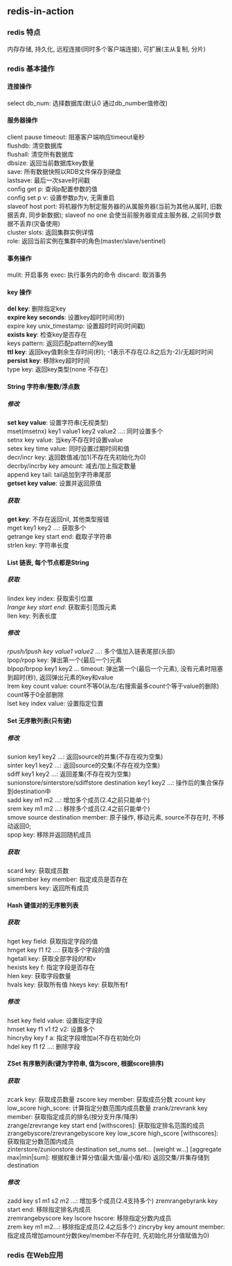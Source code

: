 ## redis-in-action

### redis 特点
内存存储, 持久化, 远程连接(同时多个客户端连接), 可扩展(主从复制, 分片)

### redis 基本操作
#### 连接操作
select db_num: 选择数据库(默认0 通过db_number值修改)  

#### 服务器操作
client pause timeout: 阻塞客户端响应timeout毫秒  
flushdb: 清空数据库  
flushall: 清空所有数据库  
dbsize: 返回当前数据库key数量  
save: 所有数据快照以RDB文件保存到硬盘  
lastsave: 最后一次save时间戳  
config get p: 查询p配置参数的值   
config set p v: 设置参数p为v, 无需重启  
slaveof host port: 将机器作为制定服务器的从属服务器(当前为其他从属时, 旧数据丢弃, 同步新数据);
                   slaveof no one 会使当前服务器变成主服务器, 之前同步数据不丢弃(灾备使用)  
cluster slots: 返回集群实例详情  
role: 返回当前实例在集群中的角色(master/slave/sentinel)  

#### 事务操作
mulit: 开启事务
exec: 执行事务内的命令
discard: 取消事务

#### key 操作
**del key**: 删除指定key      
**expire key seconds**: 设置key超时时间(秒)    
expire key unix_timestamp: 设置超时时间(时间戳)    
**exists key**: 检查key是否存在      
keys pattern: 返回匹配pattern的key值      
**ttl key**: 返回key值剩余生存时间(秒); -1表示不存在(2.8之后为-2)/无超时时间    
**persist key**: 移除key超时时间      
type key: 返回key类型(none 不存在)      

#### String 字符串/整数/浮点数
##### 修改
**set key value**: 设置字符串(无视类型)    
mset(msetnx) key1 value1 key2 value2 ...: 同时设置多个    
setnx key value: 当key不存在时设置value    
setex key time value: 同时设置过期时间和值   
decr/incr key: 返回数值减/加1(不存在先初始化为0)   
decrby/incrby key amount: 减去/加上指定数量  
append key tail: tail追加到字符串尾部  
**getset key value**: 设置并返回原值  
##### 获取
**get key**: 不存在返回nil, 其他类型报错  
mget key1 key2 ...: 获取多个  
getrange key start end: 截取子字符串  
strlen key: 字符串长度  
 
#### List 链表, 每个节点都是String
##### 获取
lindex key index: 获取索引位置    
*lrange key start end*: 获取索引范围元素  
llen key: 列表长度  
##### 修改
*rpush/lpush key value1 value2 ...*: 多个值加入链表尾部(头部)     
lpop/rpop key: 弹出第一个(最后一个)元素  
blpop/brpop key1 key2 ... timeout: 弹出第一个(最后一个元素), 没有元素时阻塞到超时(秒), 返回弹出元素的key和value  
lrem key count value: count不等0(从左/右搜索最多count个等于value的删除) count等于0全部删除   
lset key index value: 设置指定位置  
   
#### Set 无序散列表(只有键)
##### 修改
sunion key1 key2 ...: 返回source的并集(不存在视为空集)  
sinter key1 key2 ...: 返回source的交集(不存在视为空集)  
sdiff key1 key2 ...: 返回差集(不存在视为空集)  
sunionstore/sinterstore/sdiffstore destination key1 key2 ...: 操作后的集合保存到destination中  
sadd key m1 m2 ...: 增加多个成员(2.4之前只能单个)  
srem key m1 m2 ...: 移除多个成员(2.4之前只能单个)  
smove source destination member: 原子操作, 移动元素, source不存在时, 不移动返回0;  
spop key: 移除并返回随机成员  
##### 获取
scard key: 获取成员数  
sismember key member: 指定成员是否存在        
smembers key: 返回所有成员       
     
#### Hash 键值对的无序散列表
##### 获取
hget key field: 获取指定字段的值  
hmget key f1 f2 ...: 获取多个字段的值  
hgetall key: 获取全部字段的f和v  
hexists key f: 指定字段是否存在    
hlen key: 获取字段数量  
hvals key: 获取所有值
hkeys key: 获取所有f
##### 修改
hset key field value: 设置指定字段     
hmset key f1 v1 f2 v2: 设置多个  
hincryby key f a: 指定字段增加a(不存在初始化0)  
hdel key f1 f2 ...: 删除字段  
 
#### ZSet 有序散列表(键为字符串, 值为score, 根据score排序)
##### 获取
zcark key: 获取成员数量
zscore key member: 获取成员分数
zcount key low_score high_score: 计算指定分数范围内成员数量
zrank/zrevrank key member: 获取指定成员的排名(按分支升序/降序)  
zrange/zrevrange key start end [withscores]: 获取指定排名范围的成员  
zrangebyscore/zrevrangebyscore key low_score high_score [withscores]: 获取指定分数范围内成员  
zinterstore/zunionstore destination set_nums set... [weight w...] [aggregate max|min|sum]: 
根据权重计算分值(最大值/最小值/和) 返回交集/并集存储到destination  
##### 修改
zadd key s1 m1 s2 m2 ...: 增加多个成员(2.4支持多个)
zremrangebyrank key start end: 移除指定排名内成员  
zremrangebyscore key lscore hscore: 移除指定分数内成员  
zrem key m1 m2...: 移除指定成员(2.4之后多个)
zincryby key amount member: 指定成员增加amount分数(key/member不存在时, 先初始化并分值赋值为0) 
   

### redis 在Web应用